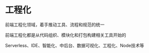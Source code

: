 # 工程化

前端工程化领域，着手推动工具、流程和规范的统一

前端工程化都是从代码组织、模块化和打包构建相关工具开始的


Serverless、IDE、智能化、中后台、数据可视化、工程化、Node技术等